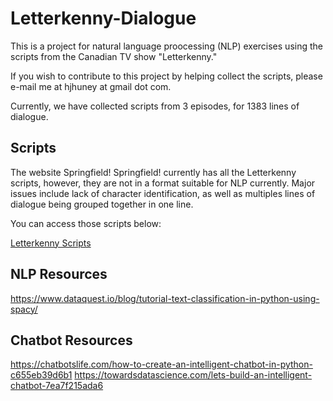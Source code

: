# Letterkenny-Dialogue

This is a project for natural language proocessing (NLP) exercises using the scripts from the Canadian TV show "Letterkenny." 

If you wish to contribute to this project by helping collect the scripts, please e-mail me at hjhuney at gmail dot com. 

Currently, we have collected scripts from 3 episodes, for 1383 lines of dialogue. 


## Scripts

The website Springfield! Springfield! currently has all the Letterkenny scripts, however, they are not in a format suitable for NLP currently. Major issues include lack of character identification, as well as multiples lines of dialogue being grouped together in one line. 

You can access those scripts below:

[Letterkenny Scripts](https://www.springfieldspringfield.co.uk/episode_scripts.php?tv-show=letterkenny-2016)

## NLP Resources

https://www.dataquest.io/blog/tutorial-text-classification-in-python-using-spacy/


## Chatbot Resources
https://chatbotslife.com/how-to-create-an-intelligent-chatbot-in-python-c655eb39d6b1
https://towardsdatascience.com/lets-build-an-intelligent-chatbot-7ea7f215ada6
